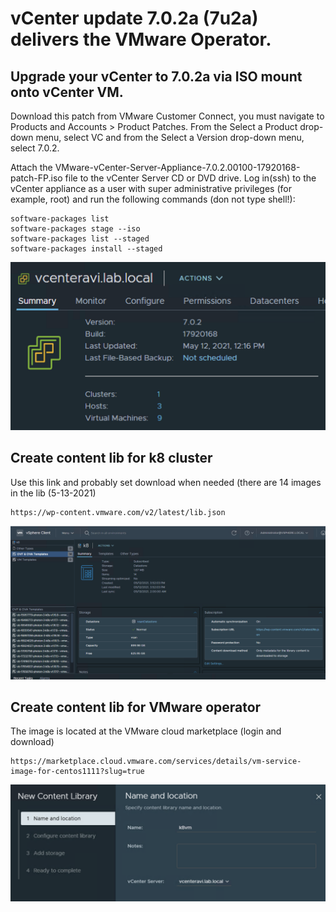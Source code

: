 # vCenter update 7.0.2a (7u2a) delivers the VMware Operator. 

## Upgrade your vCenter to 7.0.2a via ISO mount onto vCenter VM.

Download this patch from VMware Customer Connect, you must navigate to Products and Accounts > Product Patches. 
From the Select a Product drop-down menu, select VC and from the Select a Version drop-down menu, select 7.0.2.

Attach the VMware-vCenter-Server-Appliance-7.0.2.00100-17920168-patch-FP.iso file to the vCenter Server CD or DVD drive.
Log in(ssh) to the vCenter appliance as a user with super administrative privileges (for example, root) and run the following commands (don not type shell!):

```
software-packages list
software-packages stage --iso  
software-packages list --staged
software-packages install --staged
```
![Version](https://github.com/ogelbric/7u2a/blob/main/vCenterVersion.png)

## Create content lib for k8 cluster 

Use this link and probably set download when needed (there are 14 images in the lib (5-13-2021)
```
https://wp-content.vmware.com/v2/latest/lib.json
```
![Content lib for k8 guestclusters](https://github.com/ogelbric/7u2a/blob/main/contentlibfork8.png)

## Create content lib for VMware operator

The image is located at the VMware cloud marketplace (login and download)
```
https://marketplace.cloud.vmware.com/services/details/vm-service-image-for-centos1111?slug=true
```
![Content lib for VMware Operator1](https://github.com/ogelbric/7u2a/blob/main/contentlibforvmwareoperator1.png)

